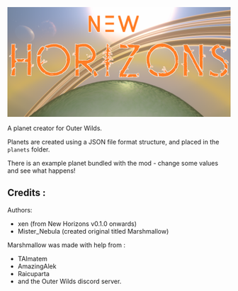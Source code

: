 ![logo](logo.png)

A planet creator for Outer Wilds.

Planets are created using a JSON file format structure, and placed in the `planets` folder.

There is an example planet bundled with the mod - change some values and see what happens!

## Credits :
Authors:
- xen (from New Horizons v0.1.0 onwards)
- Mister_Nebula (created original titled Marshmallow)

Marshmallow was made with help from :
- TAImatem
- AmazingAlek
- Raicuparta
- and the Outer Wilds discord server.

